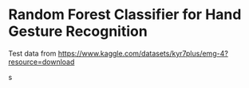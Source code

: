 # Random Forest Classifier for Hand Gesture Recognition

Test data from https://www.kaggle.com/datasets/kyr7plus/emg-4?resource=download

s